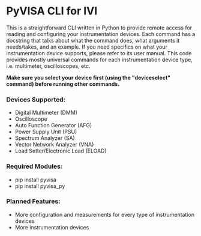 # PyVISA CLI for IVI

This is a straightforward CLI written in Python to provide remote access for reading and configuring your instrumentation devices. Each command has a docstring that talks about what the command does, what arguments it needs/takes, and an example. If you need specifics on what your instrumentation device supports, please refer to its user manual. This code provides mostly universal commands for each instrumentation device type, i.e. multimeter, oscilloscopes, etc.

**Make sure you select your device first (using the "deviceselect" command) before running other commands.**

### Devices Supported:

- Digital Multimeter (DMM)
- Oscilloscope
- Auto Function Generator (AFG)
- Power Supply Unit (PSU)
- Spectrum Analyzer (SA)
- Vector Network Analyzer (VNA)
- Load Setter/Electronic Load (ELOAD)

### Required Modules:

- pip install pyvisa
- pip install pyvisa_py

### Planned Features:

- More configuration and measurements for every type of instrumentation devices
- More instrumentation devices
